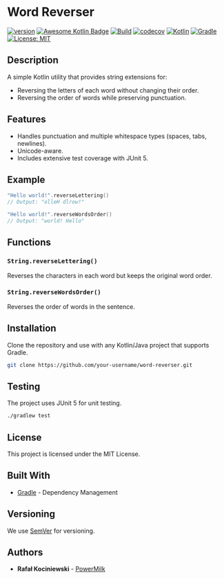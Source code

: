 # Word Reverser

[![version](https://img.shields.io/badge/version-1.0.8-yellow.svg)](https://semver.org)
[![Awesome Kotlin Badge](https://kotlin.link/awesome-kotlin.svg)](https://github.com/KotlinBy/awesome-kotlin)
[![Build](https://github.com/rkociniewski/word-reverser/actions/workflows/main.yml/badge.svg)](https://github.com/rkociniewski/word-reverser/actions/workflows/main.yml)
[![codecov](https://codecov.io/gh/rkociniewski/word-reverser/branch/main/graph/badge.svg)](https://codecov.io/gh/rkociniewski/word-reverser)
[![Kotlin](https://img.shields.io/badge/Kotlin-2.2.20-blueviolet?logo=kotlin)](https://kotlinlang.org/)
[![Gradle](https://img.shields.io/badge/Gradle-9.10-blue?logo=gradle)](https://gradle.org/)
[![License: MIT](https://img.shields.io/badge/License-MIT-greem.svg)](https://opensource.org/licenses/MIT)

## Description

A simple Kotlin utility that provides string extensions for:

- Reversing the letters of each word without changing their order.
- Reversing the order of words while preserving punctuation.

## Features

- Handles punctuation and multiple whitespace types (spaces, tabs, newlines).
- Unicode-aware.
- Includes extensive test coverage with JUnit 5.

## Example

```kotlin
"Hello world!".reverseLettering()
// Output: "olleH dlrow!"

"Hello world!".reverseWordsOrder()
// Output: "world! Hello"
````

## Functions

### `String.reverseLettering()`

Reverses the characters in each word but keeps the original word order.

### `String.reverseWordsOrder()`

Reverses the order of words in the sentence.

## Installation

Clone the repository and use with any Kotlin/Java project that supports Gradle.

```bash
git clone https://github.com/your-username/word-reverser.git
```

## Testing

The project uses JUnit 5 for unit testing.

```bash
./gradlew test
```

## License

This project is licensed under the MIT License.

## Built With

* [Gradle](https://gradle.org/) - Dependency Management

## Versioning

We use [SemVer](http://semver.org/) for versioning.

## Authors

* **Rafał Kociniewski** - [PowerMilk](https://github.com/rkociniewski)
